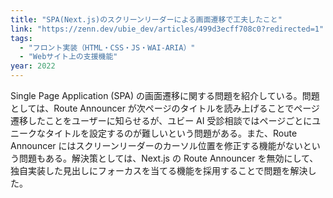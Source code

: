 ```yaml
---
title: "SPA(Next.js)のスクリーンリーダーによる画面遷移で工夫したこと"
link: "https://zenn.dev/ubie_dev/articles/499d3ecff708c0?redirected=1"
tags:
  - "フロント実装（HTML・CSS・JS・WAI-ARIA）"
  - "Webサイト上の支援機能"
year: 2022
---
```


Single Page Application (SPA) の画面遷移に関する問題を紹介している。問題としては、Route Announcer が次ページのタイトルを読み上げることでページ遷移したことをユーザーに知らせるが、ユビー AI 受診相談ではページごとにユニークなタイトルを設定するのが難しいという問題がある。また、Route Announcer にはスクリーンリーダーのカーソル位置を修正する機能がないという問題もある。解決策としては、Next.js の Route Announcer を無効にして、独自実装した見出しにフォーカスを当てる機能を採用することで問題を解決した。
